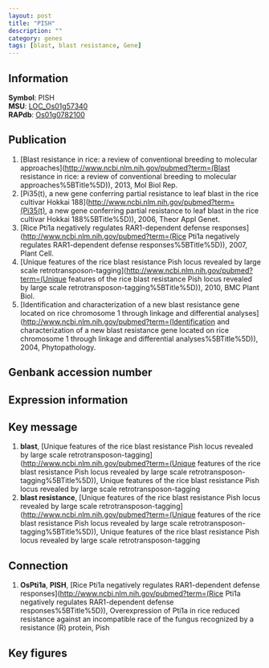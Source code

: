 ```yaml
---
layout: post
title: "PISH"
description: ""
category: genes
tags: [blast, blast resistance, Gene]
---
```


## Information
__Symbol__: PISH  
__MSU__: [LOC_Os01g57340](http://rice.plantbiology.msu.edu/cgi-bin/ORF_infopage.cgi?orf=LOC_Os01g57340)  
__RAPdb__: [Os01g0782100](http://rapdb.dna.affrc.go.jp/viewer/gbrowse_details/irgsp1?name=Os01g0782100)  

## Publication
1. [Blast resistance in rice: a review of conventional breeding to molecular approaches](http://www.ncbi.nlm.nih.gov/pubmed?term=(Blast resistance in rice: a review of conventional breeding to molecular approaches%5BTitle%5D)), 2013, Mol Biol Rep.
2. [Pi35(t), a new gene conferring partial resistance to leaf blast in the rice cultivar Hokkai 188](http://www.ncbi.nlm.nih.gov/pubmed?term=(Pi35(t), a new gene conferring partial resistance to leaf blast in the rice cultivar Hokkai 188%5BTitle%5D)), 2006, Theor Appl Genet.
3. [Rice Pti1a negatively regulates RAR1-dependent defense responses](http://www.ncbi.nlm.nih.gov/pubmed?term=(Rice Pti1a negatively regulates RAR1-dependent defense responses%5BTitle%5D)), 2007, Plant Cell.
4. [Unique features of the rice blast resistance Pish locus revealed by large scale retrotransposon-tagging](http://www.ncbi.nlm.nih.gov/pubmed?term=(Unique features of the rice blast resistance Pish locus revealed by large scale retrotransposon-tagging%5BTitle%5D)), 2010, BMC Plant Biol.
5. [Identification and characterization of a new blast resistance gene located on rice chromosome 1 through linkage and differential analyses](http://www.ncbi.nlm.nih.gov/pubmed?term=(Identification and characterization of a new blast resistance gene located on rice chromosome 1 through linkage and differential analyses%5BTitle%5D)), 2004, Phytopathology.

## Genbank accession number

## Expression information

## Key message
1. __blast__, [Unique features of the rice blast resistance Pish locus revealed by large scale retrotransposon-tagging](http://www.ncbi.nlm.nih.gov/pubmed?term=(Unique features of the rice blast resistance Pish locus revealed by large scale retrotransposon-tagging%5BTitle%5D)), Unique features of the rice blast resistance Pish locus revealed by large scale retrotransposon-tagging
2. __blast resistance__, [Unique features of the rice blast resistance Pish locus revealed by large scale retrotransposon-tagging](http://www.ncbi.nlm.nih.gov/pubmed?term=(Unique features of the rice blast resistance Pish locus revealed by large scale retrotransposon-tagging%5BTitle%5D)), Unique features of the rice blast resistance Pish locus revealed by large scale retrotransposon-tagging

## Connection
1. __OsPti1a__, __PISH__, [Rice Pti1a negatively regulates RAR1-dependent defense responses](http://www.ncbi.nlm.nih.gov/pubmed?term=(Rice Pti1a negatively regulates RAR1-dependent defense responses%5BTitle%5D)),  Overexpression of Pti1a in rice reduced resistance against an incompatible race of the fungus recognized by a resistance (R) protein, Pish

## Key figures


